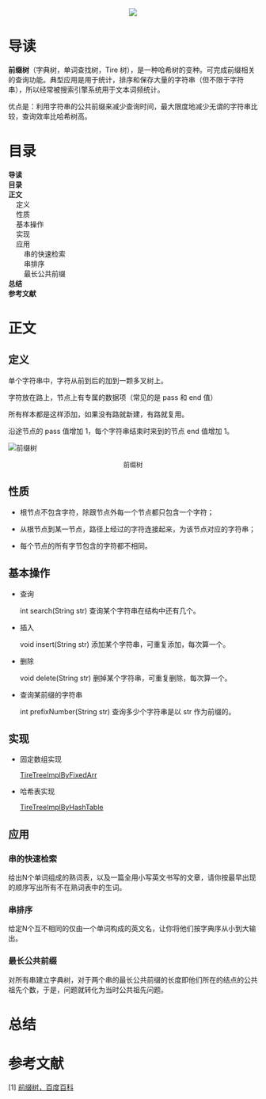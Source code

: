 <div align="center"><img src="https://gitee.com/struggle3014/picBed/raw/master/name_code.png"></div>

# 导读

**前缀树**（字典树，单词查找树，Tire 树），是一种哈希树的变种。可完成前缀相关的查询功能。典型应用是用于统计，排序和保存大量的字符串（但不限于字符串），所以经常被搜索引擎系统用于文本词频统计。

优点是：利用字符串的公共前缀来减少查询时间，最大限度地减少无谓的字符串比较，查询效率比哈希树高。



# 目录

<nav>
<a href='#导读' style='text-decoration:none;font-weight:bolder'>导读</a><br/>
<a href='#目录' style='text-decoration:none;font-weight:bolder'>目录</a><br/>
<a href='#正文' style='text-decoration:none;font-weight:bolder'>正文</a><br/>
&nbsp;&nbsp;&nbsp;&nbsp;<a href='#定义' style='text-decoration:none;${border-style}'>定义</a><br/>
&nbsp;&nbsp;&nbsp;&nbsp;<a href='#性质' style='text-decoration:none;${border-style}'>性质</a><br/>
&nbsp;&nbsp;&nbsp;&nbsp;<a href='#基本操作' style='text-decoration:none;${border-style}'>基本操作</a><br/>
&nbsp;&nbsp;&nbsp;&nbsp;<a href='#实现' style='text-decoration:none;${border-style}'>实现</a><br/>
&nbsp;&nbsp;&nbsp;&nbsp;<a href='#应用' style='text-decoration:none;${border-style}'>应用</a><br/>
&nbsp;&nbsp;&nbsp;&nbsp;&nbsp;&nbsp;&nbsp;&nbsp;<a href='#串的快速检索' style='text-decoration:none;${border-style}'>串的快速检索</a><br/>
&nbsp;&nbsp;&nbsp;&nbsp;&nbsp;&nbsp;&nbsp;&nbsp;<a href='#串排序' style='text-decoration:none;${border-style}'>串排序</a><br/>
&nbsp;&nbsp;&nbsp;&nbsp;&nbsp;&nbsp;&nbsp;&nbsp;<a href='#最长公共前缀' style='text-decoration:none;${border-style}'>最长公共前缀</a><br/>
<a href='#总结' style='text-decoration:none;font-weight:bolder'>总结</a><br/>
<a href='#参考文献' style='text-decoration:none;font-weight:bolder'>参考文献</a><br/>
</nav>

# 正文

## 定义

单个字符串中，字符从前到后的加到一颗多叉树上。

字符放在路上，节点上有专属的数据项（常见的是 pass 和 end 值）

所有样本都是这样添加，如果没有路就新建，有路就复用。

沿途节点的 pass 值增加 1，每个字符串结束时来到的节点 end 值增加 1。

![前缀树](https://gitee.com/struggle3014/picBed/raw/master/前缀树.png)

<div align="center"><font size="2">前缀树</font></font></div>

## 性质

* 根节点不包含字符，除跟节点外每一个节点都只包含一个字符；

* 从根节点到某一节点，路径上经过的字符连接起来，为该节点对应的字符串；

* 每个节点的所有字节包含的字符都不相同。



## 基本操作

* 查询

  int search(String str)	查询某个字符串在结构中还有几个。

* 插入

  void insert(String str)	添加某个字符串，可重复添加，每次算一个。

* 删除

  void delete(String str)	删掉某个字符串，可重复删除，每次算一个。

* 查询某前缀的字符串

  int prefixNumber(String str)	查询多少个字符串是以 str 作为前缀的。



## 实现

* 固定数组实现

  [TireTreeImplByFixedArr](../../../../projects/alogorithm-basic/src/main/java/com/xiumei/datastructure/tree/Code01_TireTree.java)

* 哈希表实现

  [TireTreeImplByHashTable](../../../../projects/alogorithm-basic/src/main/java/com/xiumei/datastructure/tree/Code01_TireTree.java)



## 应用

### 串的快速检索

给出N个单词组成的熟词表，以及一篇全用小写英文书写的文章，请你按最早出现的顺序写出所有不在熟词表中的生词。

### 串排序

给定N个互不相同的仅由一个单词构成的英文名，让你将他们按字典序从小到大输出。

### 最长公共前缀

对所有串建立字典树，对于两个串的最长公共前缀的长度即他们所在的结点的公共祖先个数，于是，问题就转化为当时公共祖先问题。



# 总结



# 参考文献

[1] [前缀树，百度百科](https://baike.baidu.com/item/字典树)